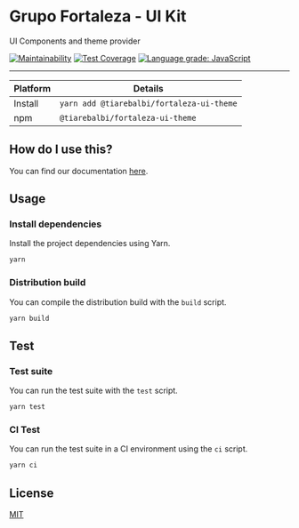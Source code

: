 # Grupo Fortaleza - UI Kit

UI Components and theme provider

[![Maintainability](https://api.codeclimate.com/v1/badges/365c14ec0a5c6bf5477e/maintainability)](https://codeclimate.com/repos/5ac313b0c6b1273d50000dc8/maintainability)
[![Test Coverage](https://api.codeclimate.com/v1/badges/365c14ec0a5c6bf5477e/test_coverage)](https://codeclimate.com/repos/5ac313b0c6b1273d50000dc8/test_coverage)
[![Language grade: JavaScript](https://img.shields.io/lgtm/grade/javascript/g/tiarebalbi/flux-main-sample.svg?logo=lgtm&logoWidth=18)](https://lgtm.com/projects/g/tiarebalbi/flux-main-sample/context:javascript)


---

| Platform       | Details                                    |
| -------------- |--------------------------------------------|
| Install        | `yarn add @tiarebalbi/fortaleza-ui-theme`    |
| npm            | `@tiarebalbi/fortaleza-ui-theme`             |

## How do I use this?

You can find our documentation [here](./.github/docs/README.md).

## Usage

### Install dependencies

Install the project dependencies using Yarn.

```bash
yarn
```

### Distribution build

You can compile the distribution build with the `build` script.

```bash
yarn build
```
## Test

### Test suite

You can run the test suite with the `test` script.

```bash
yarn test
```
### CI Test

You can run the test suite in a CI environment using the `ci` script.

```bash
yarn ci
```

## License

[MIT](LICENSE)
